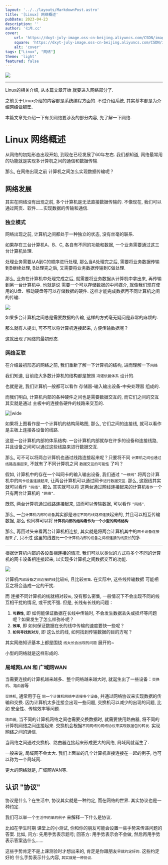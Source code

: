 ```yaml
---
layout: '../../layouts/MarkdownPost.astro'
title: '[Linux] 网络概述'
pubDate: 2023-04-23
description: ''
author: '七月.cc'
cover:
    url: 'https://dxyt-july-image.oss-cn-beijing.aliyuncs.com/CSDN/image-20230424103525580.png'
    square: 'https://dxyt-july-image.oss-cn-beijing.aliyuncs.com/CSDN/image-20230424103525580.png'
    alt: 'cover'
tags: ["Linux", "网络"]
theme: 'light'
featured: false
---
```


![ ](https://dxyt-july-image.oss-cn-beijing.aliyuncs.com/CSDN/image-20230424103525580.png)

---

Linux的相关介绍, 从本篇文章开始 就要进入网络部分了. 

之前关于Linux介绍的内容都是系统编程方面的. 不过介绍系统, 其实基本都是为介绍网络做铺垫.

本篇文章先介绍一下有关网络要涉及的部分内容, 先了解一下网络. 

# Linux 网络概述

从网络的初始形态出现开始, 到现在已经发展了60年左右. 我们都知道, 网络最常用的功能就是实现多计算机之间的通信和数据传输.

那么, 在网络出现之前 计算机之间怎么实现数据传输呢？

## 网络发展

其实在网络没有出现之前, 多个计算机是无法直接数据传输的. 不像现在, 我们可以通过网页、软件……实现数据的传输和通信.

### 独立模式

网络出现之前, 计算机之间都处于一种独立的状态, 没有丝毫的联系.

如果存在三台计算机A、B、C, 各自有不同的功能和数据, 一个业务需要通过这三台计算机处理.

处理业务需要从A到C的顺序进行处理, 那么当A处理完之后, 需要将业务数据传输到B继续处理, B处理完之后, 又需要将业务数据传输到C做处理.

那么, 业务在计算机中处理完成之后, 就需要将业务数据从计算机中拿出来, 再传输到另一台计算机中. 也就是说 需要一个可以存储数据的中间媒介,  就像我们现在使用的U盘、移动硬盘等可以存储数据的硬件. 这样才能完成数据再不同计算机之间的传输.

![ ](https://dxyt-july-image.oss-cn-beijing.aliyuncs.com/CSDN/image-20230424114812249.png)

如果多台计算机之间总是需要数据的传输, 这样的方式毫无疑问是非常的麻烦的. 

那么就有人提出, 可不可以将计算机连接起来, 方便传输数据呢？

这就出现了网络的最初形态. 

### 网络互联

在介绍最初形态的网络之前, 我们重新了解一下计算机的结构, 进而理解一下`网络`

我们知道, 目前绝大多数计算机的结构都是按照 `冯诺依曼体系` 设计的.

也就是说, 我们计算机一般都可以看作 存储器-输入输出设备-中央处理器 组成的.

而我们明白, 计算机内部的各种硬件之间也是需要数据交互的, 而它们之间的交互其实就是通过 主板中的连接各硬件的线路来交互的.

![|wide](https://dxyt-july-image.oss-cn-beijing.aliyuncs.com/CSDN/image-20230424155848181.png)

如果将上图看作是一个计算机的结构简略图, 那么, 它们之间的连接线, 就可以看作是主板上连接各设备的线路.

这是一台计算机内部的体系结构. 一台计算机内部就存在许多的设备和连接线路, 并且设备之间可以通过这些线路来进行数据交互. 

那么, 可不可以将两台计算机也通过线路连接起来呢？只要将不同 `计算机之间也通过线路连接起来`, 不就有了不同计算机之间 `数据交互的可能性` 了吗？ 

假如, 计算机中的存在一个叫网卡的输入输出设备, 我们通过 `"一根线"` 将两台计算机中的`网卡设备连接起来`, 让两台计算机可以通过网卡`进行数据交互`. 那么, 这跟线其实就可以看作 `"网线"`. 那么 其实就可以将 这两台通过网线连接起来的计算机`看作`一个 只有两台计算机的 `"网络"`.

既然, 两台计算机通过线路连接起来, 进而可以传输数据, 可以看作 `"网络"`. 

那么, 一台`计算机内部的设备`其实都是`通过不同的线路相连接`起来的, 并且可以相互传输数据, 那么 也同样可以将 **`计算机内部的结构看作为一个小型的网络结构`** 

那么, 再回过头来看两台计算机相连接, 其实就是将两台计算机其中的`网卡设备连接起来`了, 只不过 这里的线要`比`一个`计算机内部的设备之间相连接的线要长`的多. 

---

根据计算机内部的各设备相连接的情况. 我们可以以类似的方式将多个不同的计算机的网卡设备相连接起来, 以实现多计算机之间数据交互的功能.

![ ](https://dxyt-july-image.oss-cn-beijing.aliyuncs.com/CSDN/image-20230424172530267.png)

计算机`内部设备之间连接的线`比较`短`, 且比较`密集`.  在实际中, 这些线传输数据 可能相互之将会造成一定的干扰.

而 连接不同计算机的线就相对较`长`, 没有那么密集, 一般情况下不会出现不同的线互相干扰的情况, 或干扰不强. 但是, 长线有长线的问题：

1.  **`可靠性`**, 即 如何能保证数据在长线中传输时, 不会发生数据丢失或损坏等问题呢？如果发生了怎么样弥补呢？
2.  **`效率`**, 即 如何保证数据在长的线中传输的速度要快一些呢？
3.  **`如何寻找到对方`**, 即 这么长的线, 如何找到传输数据的目的方呢？

其实网络知识基本上都是围绕 `线太长会出现的问题` 展开的~

小型的网络就是这样形成的. 

### 局域网LAN 和 广域网WAN

当需要连接的计算机越来越多、整个网络越来越大时, 就诞生出了一些设备：`交换机`、`路由器`等

`交换机`, 通常用于在 `同一个计算机网络中连接多个设备`, 并通过网络协议来实现数据的传输和交换. 因为计算机太多连接会出现一些问题, 交换机可以减少的出现的问题, 比如 安全性、传输效率等问题.

`路由器`, 当不同的计算机网络之间也需要交换数据时, 就需要使用路由器, 将不同的计算机网络之间连接起来. 交换机会根据`不同网络的网络协议来实现数据包的转发`. 实现网络之间的通信.

当网络之间通过交换机、路由器连接起来形成更大的网络, 局域网就诞生了.

一般来说, 局域网不会太大. 我们上面举的几个计算机直接连接在一起的例子, 也可以称为一个局域网.

更大的网络就是, 广域网WAN等.

## 认识 "协议"

协议是什么？在生活中, 协议其实就是一种约定, 而在网络的世界. 其实协议也是一种约定.

我们可以举一个`生活中的单的例子` 来解释一下什么是协议. 

比如在学生时期 课堂上的小测试, 你和你的朋友可能会设置一些手势来传递问题的答案. 比如, 问方: 先用手势表示题号; 回答方: 用手势表示会不会做, 然后再用手势表示答案选什么……

这些手势肯定不是上课测验时才想出来的, 肯定是你跟朋友`早就约定好的`. 这些约定好的 什么手势表示什么内容, `其实就是一种协议`.

